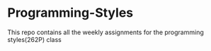 # Programming-Styles
This repo contains all the weekly assignments for the programming styles(262P) class
